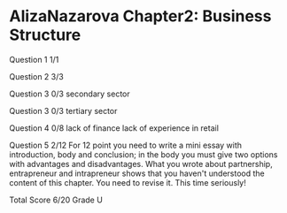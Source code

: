 # AlizaNazarova Chapter2: Business Structure

Question 1  1/1

Question 2  3/3

Question 3  0/3
            secondary sector

Question 3  0/3
            tertiary sector

Question 4  0/8
            lack of finance
            lack of experience in retail

Question 5  2/12
            For 12 point you need to write a mini essay with introduction, 
            body and conclusion; in the body you must give two options
            with advantages and disadvantages.
            What you wrote about partnership, entrapreneur and intrapreneur
            shows that you haven't understood the content of this chapter.
            You need to revise it. This time seriously!

Total Score 6/20 Grade U


